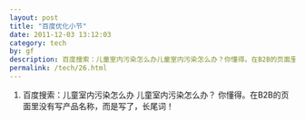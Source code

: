```yaml
---
layout: post
title: "百度优化小节"
date: 2011-12-03 13:12:03
category: tech
by: gf
description: 百度搜索：儿童室内污染怎么办儿童室内污染怎么办？你懂得。在B2B的页面里没有写产品名称，而是写了，长尾词！
permalink: /tech/26.html
---
```

1.  百度搜索：儿童室内污染怎么办 儿童室内污染怎么办？ 你懂得。在B2B的页面里没有写产品名称，而是写了，长尾词！